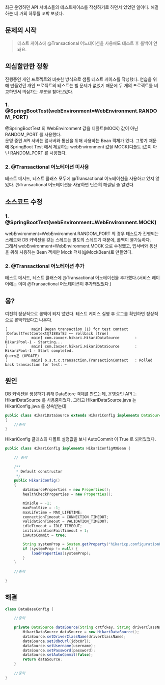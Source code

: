 
최근 운영하던 API 서비스들의 테스트케이스를 작성하기로 하면서 있었던 일이다. 해결하는 데 거의 하루를 꼬박 보냈다.

## 문제의 시작

> 테스트 케이스에 @Transactional 어노테이션을 사용해도 테스트 후 롤백이 안돼요.

## 의심할만한 정황

진행중인 개인 프로젝트와 비슷한 방식으로 샘플 테스트 케이스를 작성했다.
연습을 위해 만들었던 개인 프로젝트의 테스트는 별 문제가 없었기 때문에 두 개의 프로젝트를 비교하면서 의심가는 부분을 찾아보았다.


### 1. @SpringBootTest(webEnvironment=WebEnvironment.RANDOM_PORT)

@SpringBootTest 의 WebEnvironment 값을 디폴트(MOCK) 값이 아닌 RANDOM_PORT 를 사용했다.   
운영 중인 API 서버는 맵서버와 통신을 위해 사용하는 Bean 객체가 있다. 그렇기 때문에 SpringBoot Test 에서 제공하는 webEnvironment 값을 MOCK(디폴트 값)이 아닌 RANDOM_PORT 를 사용했다.



### 2. @Transactional 어노테이션 미사용

테스트 메서드, 테스트 클래스 모두에 @Transactional 어노테이션을 사용하고 있지 않았다. @Transactional 어노테이션을 사용하면 단순히 해결될 줄 알았다.


## 소스코드 수정

### 1. @SpringBootTest(webEnvironment=WebEnvironment.MOCK)

webEnvironment=WebEnvironment.RANDOM_PORT 의 경우 테스트가 진행되는 스레드와 DB 커넥션을 갖는 스레드는 별도의 스레드기 때문에, 롤백이 불가능하다.   
그래서 webEnvironment=WebEnvironment.MOCK 으로 수정했고, 맵서버와 통신을 위해 사용하는 Bean 객체만 Mock 객체(@MockBean)로 만들었다.

### 2. @Transactional 어노테이션 추가

테스트 메서드, 테스트 클래스에 @Transactional 어노테이션을 추가했다.(서비스 레이어에는 이미 @Transactional 어노테이션이 추가돼있었다.)

## 응?

여전히 정상적으로 롤백이 되지 않았다.
테스트 케이스 실행 후 로그를 확인하면 정상적으로 롤백되었다고 나온다.

```
[           main] Began transaction (1) for test context [DefaultTestContext@7188af83 ~~ rollback [true]
[           main] com.zaxxer.hikari.HikariDataSource       : HikariPool-1 - Starting...
[           main] com.zaxxer.hikari.HikariDataSource       : HikariPool-1 - Start completed.
Query문 (UPDATE)
[           main] o.s.t.c.transaction.TransactionContext   : Rolled back transaction for test: ~
```

## 원인

DB 커넥션을 생성하기 위해 DataStore 객체를 만드는데, 운영중인 API 는 HikariDataSource 를 사용중이었다.
그리고 HikariDataSource.java 는 HikariConfig.java 를 상속받는데

```java
public class HikariDataSource extends HikariConfig implements DataSource, Closeable
{
    //중략
}
```

HikariConfig 클래스의 디폴트 설정값을 보니 AutoCommit 이 True 로 되어있었다.

```java
public class HikariConfig implements HikariConfigMXBean {
    
    // 중략
    
    /**
     * Default constructor
     */
    public HikariConfig()
    {
        dataSourceProperties = new Properties();
        healthCheckProperties = new Properties();

        minIdle = -1;
        maxPoolSize = -1;
        maxLifetime = MAX_LIFETIME;
        connectionTimeout = CONNECTION_TIMEOUT;
        validationTimeout = VALIDATION_TIMEOUT;
        idleTimeout = IDLE_TIMEOUT;
        initializationFailTimeout = 1;
        isAutoCommit = true;

        String systemProp = System.getProperty("hikaricp.configurationFile");
        if (systemProp != null) {
            loadProperties(systemProp);
        }
    }
    
    //중략
    
}
```

## 해결

```java
class DataBaseConfig {
    
    //중략
    
    private DataSource dataSource(String crtfckey, String driverClassName, String jdbcUrl, String username, String password) {
        HikariDataSource dataSource = new HikariDataSource();
        dataSource.setDriverClassName(driverClassName);
        dataSource.setJdbcUrl(jdbcUrl);
        dataSource.setUsername(username);
        dataSource.setPassword(password);
        dataSource.setAutoCommit(false);
        return dataSource;
    }
    
    //중략
}

```